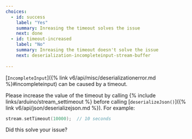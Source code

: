 ```yaml
---
choices:
  - id: success
    label: "Yes"
    summary: Inreasing the timeout solves the issue
    next: done
  - id: timeout-increased
    label: "No"
    summary: Inreasing the timeout doesn't solve the issue
    next: deserialization-incompleteinput-stream-buffer
    
---
```


[`IncompleteInput`]({% link v6/api/misc/deserializationerror.md %}#incompleteinput) can be caused by a timeout.

Please increase the value of the timeout by calling {% include links/arduino/stream_settimeout %} before calling [`deserializeJson()`]({% link v6/api/json/deserializejson.md %}). For example:

```c++
stream.setTimeout(10000);  // 10 seconds
```

Did this solve your issue?